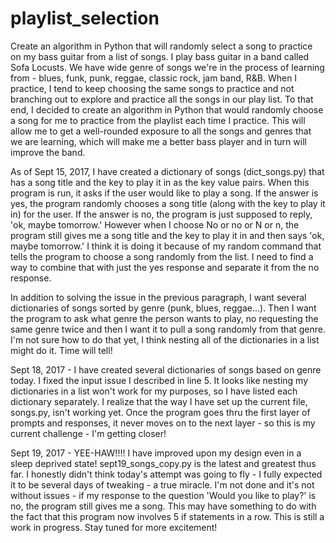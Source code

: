 # playlist_selection
Create an algorithm in Python that will randomly select a song to practice on my bass guitar from a list of songs.
I play bass guitar in a band called Sofa Locusts. We have wide genre of songs we're in the process of learning from - blues, funk, punk, reggae, classic rock, jam band, R&B. When I practice, I tend to keep choosing the same songs to practice and not branching out to explore and practice all the songs in our play list. To that end, I decided to create an algorithm in Python that would randomly choose a song for me to practice from the playlist each time I practice. This will allow me to get a well-rounded exposure to all the songs and genres that we are learning, which will make me a better bass player and in turn will improve the band. 

As of Sept 15, 2017, I have created a dictionary of songs (dict_songs.py) that has a song title and the key to play it in as the key value pairs. When this program is run, it asks if the user would like to play a song. If the answer is yes, the program randomly chooses a song title (along with the key to play it in) for the user. If the answer is no, the program is just supposed to reply, 'ok, maybe tomorrow.' However when I choose No or no or N or n, the program still gives me a song title and the key to play it in and then says 'ok, maybe tomorrow.' I think it is doing it because of my random command that tells the program to choose a song randomly from the list. I need to find a way to combine that with just the yes response and separate it from the no response.

In addition to solving the issue in the previous paragraph, I want several dictionaries of songs sorted by genre (punk, blues, reggae...). Then I want the program to ask what genre the person wants to play, no requesting the same genre twice and then I want it to pull a song randomly from that genre. I'm not sure how to do that yet, I think nesting all of the dictionaries in a list might do it. Time will tell!

Sept 18, 2017 - I have created several dictionaries of songs based on genre today. I fixed the input issue I described in line 5. It looks like nesting my dictionaries in a list won't work for my purposes, so I have listed each dictionary separately. I realize that the way I have set up the current file, songs.py, isn't working yet. Once the program goes thru the first layer of prompts and responses, it never moves on to the next layer - so this is my current challenge - I'm getting closer!

Sept 19, 2017 - YEE-HAW!!!! I have improved upon my design even in a sleep deprived state! sept19_songs_copy.py is the latest and greatest thus far. I honestly didn't think today's attempt was going to fly - I fully expected it to be several days of tweaking - a true miracle. I'm not done and it's not without issues - if my response to the question 'Would you like to play?' is no, the program still gives me a song. This may have something to do with the fact that this program now involves 5 if statements in a row. This is still a work in progress. Stay tuned for more excitement! 
